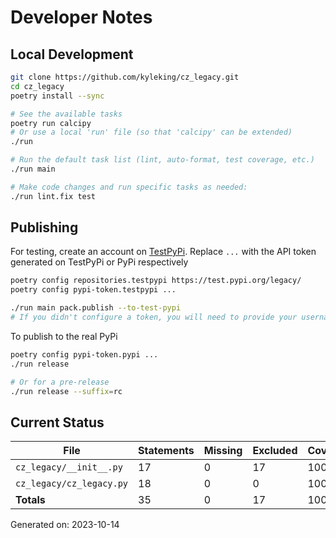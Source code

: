 # Developer Notes

## Local Development

```sh
git clone https://github.com/kyleking/cz_legacy.git
cd cz_legacy
poetry install --sync

# See the available tasks
poetry run calcipy
# Or use a local 'run' file (so that 'calcipy' can be extended)
./run

# Run the default task list (lint, auto-format, test coverage, etc.)
./run main

# Make code changes and run specific tasks as needed:
./run lint.fix test
```

## Publishing

For testing, create an account on [TestPyPi](https://test.pypi.org/legacy/). Replace `...` with the API token generated on TestPyPi or PyPi respectively

```sh
poetry config repositories.testpypi https://test.pypi.org/legacy/
poetry config pypi-token.testpypi ...

./run main pack.publish --to-test-pypi
# If you didn't configure a token, you will need to provide your username and password to publish
```

To publish to the real PyPi

```sh
poetry config pypi-token.pypi ...
./run release

# Or for a pre-release
./run release --suffix=rc
```

## Current Status

<!-- {cts} COVERAGE -->
| File                     |   Statements |   Missing |   Excluded | Coverage   |
|--------------------------|--------------|-----------|------------|------------|
| `cz_legacy/__init__.py`  |           17 |         0 |         17 | 100.0%     |
| `cz_legacy/cz_legacy.py` |           18 |         0 |          0 | 100.0%     |
| **Totals**               |           35 |         0 |         17 | 100.0%     |

Generated on: 2023-10-14
<!-- {cte} -->
